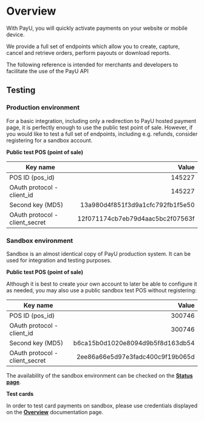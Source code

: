 # Overview

With PayU, you will quickly activate payments on your website or mobile device.

We provide a full set of endpoints which allow you to create, capture, cancel and retrieve orders, perform payouts or download reports.

The following reference is intended for merchants and developers to facilitate the use of the PayU API 

## Testing

### Production environment 

For a basic integration, including only a redirection to PayU hosted payment page, it is perfectly enough to use the public test point of sale. However, if you would like to test a full set of endpoints, including e.g. refunds, consider registering for a sandbox account.

__Public test POS (point of sale)__

| Key name                       | Value                            |
|--------------------------------|---------------------------------:|
| POS ID (pos_id)                | 145227                           |
| OAuth protocol - client_id     | 145227                           |
| Second key (MD5)               | 13a980d4f851f3d9a1cfc792fb1f5e50 |
| OAuth protocol - client_secret | 12f071174cb7eb79d4aac5bc2f07563f |


### Sandbox environment

Sandbox is an almost identical copy of PayU production system. It can be used for integration and testing purposes.

__Public test POS (point of sale)__

Although it is best to create your own account to later be able to configure it as needed, you may also use a public sandbox test POS without registering:

| Key name                       | Value                            |
|--------------------------------|---------------------------------:|
| POS ID (pos_id)                | 300746                           |
| OAuth protocol - client_id     | 300746                           |
| Second key (MD5)               | b6ca15b0d1020e8094d9b5f8d163db54 |
| OAuth protocol - client_secret | 2ee86a66e5d97e3fadc400c9f19b065d |

The availability of the sandbox environment can be checked on the __<a href="https://status.snd.payu.com/" target="_blank">Status page</a>__.

__Test cards__

In order to test card payments on sandbox, please use credentials displayed on the __<a href="https://developers.payu.com/en/overview.html#sandbox" target="_blank">Overview</a>__ documentation page.



